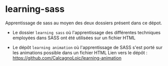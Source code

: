 # learning-sass
Apprentissage de sass au moyen des deux dossiers présent dans ce dépot. 

- Le dossier `learning sass` où l'apprentissage des différentes techniques employées dans SASS ont été utilisées sur un fichier HTML

- Le dépôt `learning animation` où l'apprentissage de SASS s'est porté sur les animations possible dans un fichier HTML
Lien vers le dépôt : https://github.com/CalcagnoLoic/learning-animation
